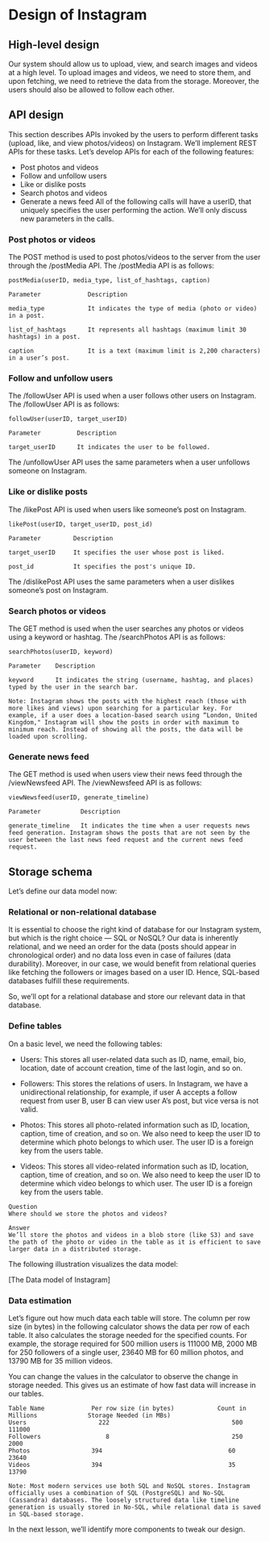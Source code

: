 # Design of Instagram
## High-level design
Our system should allow us to upload, view, and search images and videos at a high level. To upload images and videos, we need to store them, and upon fetching, we need to retrieve the data from the storage. Moreover, the users should also be allowed to follow each other.

## API design
This section describes APIs invoked by the users to perform different tasks (upload, like, and view photos/videos) on Instagram. We’ll implement REST APIs for these tasks. Let’s develop APIs for each of the following features:

- Post photos and videos
- Follow and unfollow users
- Like or dislike posts
- Search photos and videos
- Generate a news feed
All of the following calls will have a userID, that uniquely specifies the user performing the action. We’ll only discuss new parameters in the calls.

### Post photos or videos
The POST method is used to post photos/videos to the server from the user through the /postMedia API. The /postMedia API is as follows:
```
postMedia(userID, media_type, list_of_hashtags, caption)
```

```
Parameter             Description

media_type            It indicates the type of media (photo or video) in a post.

list_of_hashtags      It represents all hashtags (maximum limit 30 hashtags) in a post.

caption               It is a text (maximum limit is 2,200 characters) in a user’s post.
```
### Follow and unfollow users
The /followUser API is used when a user follows other users on Instagram. The /followUser API is as follows:
```
followUser(userID, target_userID)
```

```
Parameter          Description

target_userID      It indicates the user to be followed.
````
The /unfollowUser API uses the same parameters when a user unfollows someone on Instagram.

### Like or dislike posts
The /likePost API is used when users like someone’s post on Instagram.
```
likePost(userID, target_userID, post_id)
```

```
Parameter         Description

target_userID     It specifies the user whose post is liked.

post_id           It specifies the post's unique ID.
```
The /dislikePost API uses the same parameters when a user dislikes someone’s post on Instagram.


### Search photos or videos
The GET method is used when the user searches any photos or videos using a keyword or hashtag. The /searchPhotos API is as follows:
```
searchPhotos(userID, keyword)
```

```
Parameter    Description

keyword      It indicates the string (username, hashtag, and places) typed by the user in the search bar.
```

```
Note: Instagram shows the posts with the highest reach (those with more likes and views) upon searching for a particular key. For example, if a user does a location-based search using “London, United Kingdom," Instagram will show the posts in order with maximum to minimum reach. Instead of showing all the posts, the data will be loaded upon scrolling.
```

### Generate news feed
The GET method is used when users view their news feed through the /viewNewsfeed API. The /viewNewsfeed API is as follows:
```
viewNewsfeed(userID, generate_timeline)
```

```
Parameter           Description

generate_timeline   It indicates the time when a user requests news feed generation. Instagram shows the posts that are not seen by the user between the last news feed request and the current news feed request.
```


## Storage schema
Let’s define our data model now:

### Relational or non-relational database
It is essential to choose the right kind of database for our Instagram system, but which is the right choice — SQL or NoSQL? Our data is inherently relational, and we need an order for the data (posts should appear in chronological order) and no data loss even in case of failures (data durability). Moreover, in our case, we would benefit from relational queries like fetching the followers or images based on a user ID. Hence, SQL-based databases fulfill these requirements.

So, we’ll opt for a relational database and store our relevant data in that database.


### Define tables
On a basic level, we need the following tables:

- Users: This stores all user-related data such as ID, name, email, bio, location, date of account creation, time of the last login, and so on.

- Followers: This stores the relations of users. In Instagram, we have a unidirectional relationship, for example, if user A accepts a follow request from user B, user B can view user A’s post, but vice versa is not valid.

- Photos: This stores all photo-related information such as ID, location, caption, time of creation, and so on. We also need to keep the user ID to determine which photo belongs to which user. The user ID is a foreign key from the users table.

- Videos: This stores all video-related information such as ID, location, caption, time of creation, and so on. We also need to keep the user ID to determine which video belongs to which user. The user ID is a foreign key from the users table.

```
Question
Where should we store the photos and videos?

Answer
We’ll store the photos and videos in a blob store (like S3) and save the path of the photo or video in the table as it is efficient to save larger data in a distributed storage.
```
The following illustration visualizes the data model:

[The Data model of Instagram]

### Data estimation

Let’s figure out how much data each table will store. The column per row size (in bytes) in the following calculator shows the data per row of each table. It also calculates the storage needed for the specified counts. For example, the storage required for 500 million users is 111000 MB, 2000 MB for 250 followers of a single user, 23640 MB for 60 million photos, and 13790 MB for 35 million videos.

You can change the values in the calculator to observe the change in storage needed. This gives us an estimate of how fast data will increase in our tables.

```
Table Name             Per row size (in bytes)            Count in Millions              Storage Needed (in MBs)
Users	                 222                                  500	                          111000
Followers	               8                                  250                             2000
Photos                 394                                   60	                          23640
Videos	               394                                   35                           13790
```

```
Note: Most modern services use both SQL and NoSQL stores. Instagram officially uses a combination of SQL (PostgreSQL) and No-SQL (Cassandra) databases. The loosely structured data like timeline generation is usually stored in No-SQL, while relational data is saved in SQL-based storage.
```
In the next lesson, we’ll identify more components to tweak our design.

